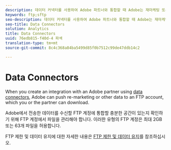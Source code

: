 ```yaml
---
description: 데이터 커넥터를 사용하여 Adobe 파트너와 통합할 때 Adobe는 재마케팅 또는 기타 데이터를 사용자나 파트너가 다운로드할 수 있는 FTP 계정에 푸시할 수 있습니다.
keywords: ftp;sftp
seo-description: 데이터 커넥터를 사용하여 Adobe 파트너와 통합할 때 Adobe는 재마케팅 또는 기타 데이터를 사용자나 파트너가 다운로드할 수 있는 FTP 계정에 푸시할 수 있습니다.
seo-title: Data Connectors
solution: Analytics
title: Data Connectors
uuid: 76edb815-f40d-4 파섹
translation-type: tm+mt
source-git-commit: 8c4c368a84ba5499d85f0b7512c99de47ddb14c2

---
```



# Data Connectors

When you create an integration with an Adobe partner using [data connectors](https://www.adobeexchange.com/experiencecloud.html), Adobe can push re-marketing or other data to an FTP account, which you or the partner can download.

Adobe에서 전송한 데이터를 수신할 FTP 계정에 통합할 충분한 공간이 있는지 확인하기 위해 FTP 계정에서 파일을 관리해야 합니다. 이러한 유형의 FTP 계정은 최대 2GB 또는 63개 파일을 허용합니다.

FTP 제한 및 데이터 유지에 대한 자세한 내용은 [FTP 제한 및 데이터 유지](/help/export/ftp-and-sftp/ftp-limits.md)를 참조하십시오.
